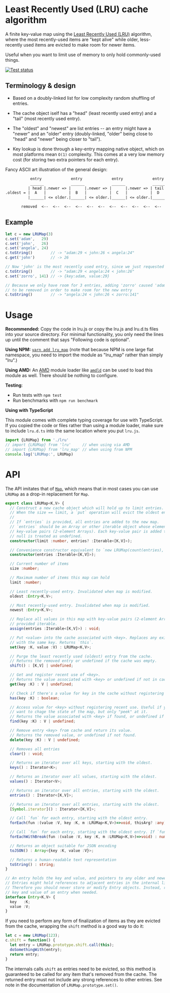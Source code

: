 # Least Recently Used (LRU) cache algorithm

A finite key-value map using the [Least Recently Used (LRU)](http://en.wikipedia.org/wiki/Cache_algorithms#Least_Recently_Used) algorithm, where the most recently-used items are "kept alive" while older, less-recently used items are evicted to make room for newer items.

Useful when you want to limit use of memory to only hold commonly-used things.

[![Test status](https://github.com/rsms/js-lru/workflows/npm-test/badge.svg)](https://github.com/rsms/js-lru/actions?query=workflow%3Anpm-test)


## Terminology & design

- Based on a doubly-linked list for low complexity random shuffling of entries.

- The cache object iself has a "head" (least recently used entry) and a
  "tail" (most recently used entry).

- The "oldest" and "newest" are list entries -- an entry might have a "newer" and
  an "older" entry (doubly-linked, "older" being close to "head" and "newer"
  being closer to "tail").

- Key lookup is done through a key-entry mapping native object, which on most
  platforms mean `O(1)` complexity. This comes at a very low memory cost  (for
  storing two extra pointers for each entry).

Fancy ASCII art illustration of the general design:

```txt
           entry             entry             entry             entry
           ______            ______            ______            ______
          | head |.newer => |      |.newer => |      |.newer => | tail |
.oldest = |  A   |          |  B   |          |  C   |          |  D   | = .newest
          |______| <= older.|______| <= older.|______| <= older.|______|

       removed  <--  <--  <--  <--  <--  <--  <--  <--  <--  <--  <--  added
```


## Example

```js
let c = new LRUMap(3)
c.set('adam',   29)
c.set('john',   26)
c.set('angela', 24)
c.toString()        // -> "adam:29 < john:26 < angela:24"
c.get('john')       // -> 26

// Now 'john' is the most recently used entry, since we just requested it
c.toString()        // -> "adam:29 < angela:24 < john:26"
c.set('zorro', 141) // -> {key:adam, value:29}

// Because we only have room for 3 entries, adding 'zorro' caused 'adam'
// to be removed in order to make room for the new entry
c.toString()        // -> "angela:24 < john:26 < zorro:141"
```


# Usage

**Recommended:** Copy the code in lru.js or copy the lru.js and lru.d.ts files into your source directory. For minimal functionality, you only need the lines up until the comment that says "Following code is optional".

**Using NPM:** [`yarn add lru_map`](https://www.npmjs.com/package/lru_map) (note that because NPM is one large flat namespace, you need to import the module as "lru_map" rather than simply "lru".)

**Using AMD:** An [AMD](https://github.com/amdjs/amdjs-api/blob/master/AMD.md#amd) module loader like [`amdld`](https://github.com/rsms/js-amdld) can be used to load this module as well. There should be nothing to configure.

**Testing**:

- Run tests with `npm test`
- Run benchmarks with `npm run benchmark`

**Using with TypeScript**

This module comes with complete typing coverage for use with TypeScript. If you copied the code or files rather than using a module loader, make sure to include `lru.d.ts` into the same location where you put `lru.js`.

```ts
import {LRUMap} from './lru'
// import {LRUMap} from 'lru'     // when using via AMD
// import {LRUMap} from 'lru_map' // when using from NPM
console.log('LRUMap:', LRUMap)
```


# API

The API imitates that of [`Map`](https://developer.mozilla.org/en-US/docs/Web/JavaScript/Reference/Global_Objects/Map), which means that in most cases you can use `LRUMap` as a drop-in replacement for `Map`.

```ts
export class LRUMap<K,V> {
  // Construct a new cache object which will hold up to limit entries.
  // When the size == limit, a `put` operation will evict the oldest entry.
  //
  // If `entries` is provided, all entries are added to the new map.
  // `entries` should be an Array or other iterable object whose elements are
  // key-value pairs (2-element Arrays). Each key-value pair is added to the new Map.
  // null is treated as undefined.
  constructor(limit :number, entries? :Iterable<[K,V]>);

  // Convenience constructor equivalent to `new LRUMap(count(entries), entries)`
  constructor(entries :Iterable<[K,V]>);

  // Current number of items
  size :number;

  // Maximum number of items this map can hold
  limit :number;

  // Least recently-used entry. Invalidated when map is modified.
  oldest :Entry<K,V>;

  // Most recently-used entry. Invalidated when map is modified.
  newest :Entry<K,V>;

  // Replace all values in this map with key-value pairs (2-element Arrays) from
  // provided iterable.
  assign(entries :Iterable<[K,V]>) : void;

  // Put <value> into the cache associated with <key>. Replaces any existing entry
  // with the same key. Returns `this`.
  set(key :K, value :V) : LRUMap<K,V>;

  // Purge the least recently used (oldest) entry from the cache.
  // Returns the removed entry or undefined if the cache was empty.
  shift() : [K,V] | undefined;

  // Get and register recent use of <key>.
  // Returns the value associated with <key> or undefined if not in cache.
  get(key :K) : V | undefined;

  // Check if there's a value for key in the cache without registering recent use.
  has(key :K) : boolean;

  // Access value for <key> without registering recent use. Useful if you do not
  // want to chage the state of the map, but only "peek" at it.
  // Returns the value associated with <key> if found, or undefined if not found.
  find(key :K) : V | undefined;

  // Remove entry <key> from cache and return its value.
  // Returns the removed value, or undefined if not found.
  delete(key :K) : V | undefined;

  // Removes all entries
  clear() : void;

  // Returns an iterator over all keys, starting with the oldest.
  keys() : Iterator<K>;

  // Returns an iterator over all values, starting with the oldest.
  values() : Iterator<V>;

  // Returns an iterator over all entries, starting with the oldest.
  entries() : Iterator<[K,V]>;

  // Returns an iterator over all entries, starting with the oldest.
  [Symbol.iterator]() : Iterator<[K,V]>;

  // Call `fun` for each entry, starting with the oldest entry.
  forEach(fun :(value :V, key :K, m :LRUMap<K,V>)=>void, thisArg? :any) : void;

  // Call `fun` for each entry, starting with the oldest entry. If `fun` returns a falsy value, exit the loop
  forEachWithBreak(fun :(value :V, key :K, m :LRUMap<K,V>)=>void) : number;

  // Returns an object suitable for JSON encoding
  toJSON() : Array<{key :K, value :V}>;

  // Returns a human-readable text representation
  toString() : string;
}

// An entry holds the key and value, and pointers to any older and newer entries.
// Entries might hold references to adjacent entries in the internal linked-list.
// Therefore you should never store or modify Entry objects. Instead, reference the
// key and value of an entry when needed.
interface Entry<K,V> {
  key   :K;
  value :V;
}
```

If you need to perform any form of finalization of items as they are evicted from the cache, wrapping the `shift` method is a good way to do it:

```js
let c = new LRUMap(123);
c.shift = function() {
  let entry = LRUMap.prototype.shift.call(this);
  doSomethingWith(entry);
  return entry;
}
```

The internals calls `shift` as entries need to be evicted, so this method is guaranteed to be called for any item that's removed from the cache. The returned entry must not include any strong references to other entries. See note in the documentation of `LRUMap.prototype.set()`.

